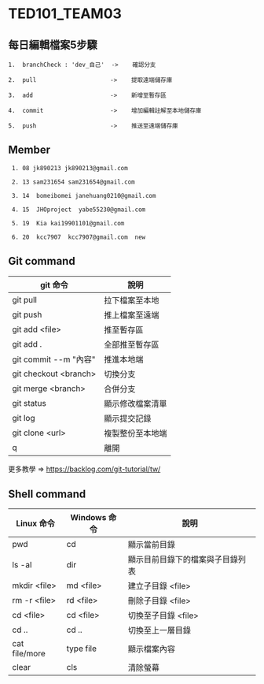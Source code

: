 # TED101_TEAM03
## 每日編輯檔案5步驟
```
1.  branchCheck : 'dev_自己'  ->    確認分支

2.  pull                     ->    提取遠端儲存庫

3.  add                      ->    新增至暫存區

4.  commit                   ->    增加編輯註解至本地儲存庫

5.  push                     ->    推送至遠端儲存庫
```
## Member
```
 1. 08 jk890213 jk890213@gmail.com

 2. 13 sam231654 sam231654@gmail.com

 3. 14  bomeibomei janehuang0210@gmail.com

 4. 15  JHOproject  yabe55230@gmail.com

 5. 19  Kia kai19901101@gmail.com

 6. 20  kcc7907  kcc7907@gmail.com  new
```
## Git command

|  git 命令  |  說明  |
| ------ | ------ |
|  git pull | 拉下檔案至本地 |
| git push | 推上檔案至遠端 |
| git add \<file> | 推至暫存區 |
| git add . | 全部推至暫存區 |
| git commit --m "內容" | 推進本地端 |
| git checkout \<branch> | 切換分支 |
| git merge \<branch> | 合併分支 |
| git status | 顯示修改檔案清單 |
| git log | 顯示提交記錄 |
| git clone \<url>| 複製整份至本地端 |
| q| 離開|


更多教學 => <https://backlog.com/git-tutorial/tw/>


## Shell command

|   Linux 命令  |  Windows 命令  | 說明 |
| ------ | ------ | ------- |
|  pwd | cd | 顯示當前目錄 |
|  ls -al | dir |  顯示目前目錄下的檔案與子目錄列表 |
|  mkdir \<file> | md \<file> | 建立子目錄 \<file> |
|  rm -r \<file> | rd \<file> | 刪除子目錄 \<file> |
|  cd \<file> | cd \<file> | 切換至子目錄 \<file> |
|  cd .. | cd .. | 切換至上一層目錄 |
|  cat file/more | type file | 顯示檔案內容 |
|  clear | cls | 清除螢幕 |

